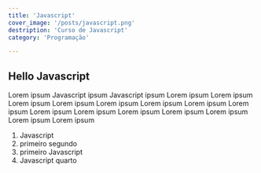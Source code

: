 ```yaml
---
title: 'Javascript'
cover_image: '/posts/javascript.png'
destription: 'Curso de Javascript'
category: 'Programação'

---
```

## Hello Javascript

Lorem ipsum Javascript ipsum Javascript ipsum Lorem ipsum Lorem ipsum Lorem ipsum Lorem ipsum Lorem ipsum Lorem ipsum Lorem ipsum Lorem ipsum Lorem ipsum Lorem ipsum Lorem ipsum Lorem ipsum Lorem ipsum Lorem ipsum Lorem ipsum 

1. Javascript
1. primeiro segundo
1. primeiro Javascript
1. Javascript quarto